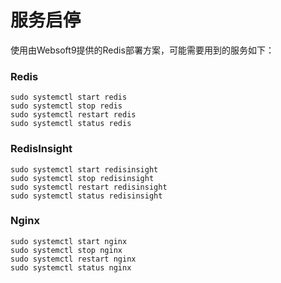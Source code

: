 # 服务启停

使用由Websoft9提供的Redis部署方案，可能需要用到的服务如下：

### Redis

```shell
sudo systemctl start redis
sudo systemctl stop redis
sudo systemctl restart redis
sudo systemctl status redis
```

### RedisInsight

```shell
sudo systemctl start redisinsight
sudo systemctl stop redisinsight
sudo systemctl restart redisinsight
sudo systemctl status redisinsight
```

### Nginx
```shell
sudo systemctl start nginx
sudo systemctl stop nginx
sudo systemctl restart nginx
sudo systemctl status nginx
```